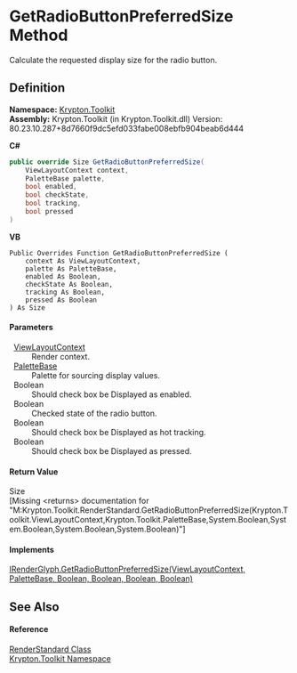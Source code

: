 # GetRadioButtonPreferredSize Method


Calculate the requested display size for the radio button.



## Definition
**Namespace:** <a href="79d2eac2-21f4-54ff-7552-b20c33c30600.md">Krypton.Toolkit</a>  
**Assembly:** Krypton.Toolkit (in Krypton.Toolkit.dll) Version: 80.23.10.287+8d7660f9dc5efd033fabe008ebfb904beab6d444

**C#**
``` C#
public override Size GetRadioButtonPreferredSize(
	ViewLayoutContext context,
	PaletteBase palette,
	bool enabled,
	bool checkState,
	bool tracking,
	bool pressed
)
```
**VB**
``` VB
Public Overrides Function GetRadioButtonPreferredSize ( 
	context As ViewLayoutContext,
	palette As PaletteBase,
	enabled As Boolean,
	checkState As Boolean,
	tracking As Boolean,
	pressed As Boolean
) As Size
```



#### Parameters
<dl><dt>  <a href="d94d703a-56ce-4f85-7e5d-a7e3debed319.md">ViewLayoutContext</a></dt><dd>Render context.</dd><dt>  <a href="6da77fa5-1590-4646-f2ea-70002c922aee.md">PaletteBase</a></dt><dd>Palette for sourcing display values.</dd><dt>  Boolean</dt><dd>Should check box be Displayed as enabled.</dd><dt>  Boolean</dt><dd>Checked state of the radio button.</dd><dt>  Boolean</dt><dd>Should check box be Displayed as hot tracking.</dd><dt>  Boolean</dt><dd>Should check box be Displayed as pressed.</dd></dl>

#### Return Value
Size  
\[Missing &lt;returns&gt; documentation for "M:Krypton.Toolkit.RenderStandard.GetRadioButtonPreferredSize(Krypton.Toolkit.ViewLayoutContext,Krypton.Toolkit.PaletteBase,System.Boolean,System.Boolean,System.Boolean,System.Boolean)"\]

#### Implements
<a href="6008b4ec-3abb-243b-965b-3ff97a192d11.md">IRenderGlyph.GetRadioButtonPreferredSize(ViewLayoutContext, PaletteBase, Boolean, Boolean, Boolean, Boolean)</a>  


## See Also


#### Reference
<a href="8a8b9945-a6ad-21c4-5182-014e3b962e19.md">RenderStandard Class</a>  
<a href="79d2eac2-21f4-54ff-7552-b20c33c30600.md">Krypton.Toolkit Namespace</a>  
